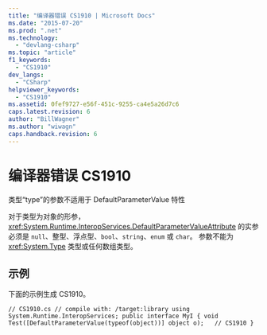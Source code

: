 ```yaml
---
title: "编译器错误 CS1910 | Microsoft Docs"
ms.date: "2015-07-20"
ms.prod: ".net"
ms.technology: 
  - "devlang-csharp"
ms.topic: "article"
f1_keywords: 
  - "CS1910"
dev_langs: 
  - "CSharp"
helpviewer_keywords: 
  - "CS1910"
ms.assetid: 0fef9727-e56f-451c-9255-ca4e5a26d7c6
caps.latest.revision: 6
author: "BillWagner"
ms.author: "wiwagn"
caps.handback.revision: 6
---
```

# 编译器错误 CS1910
类型“type”的参数不适用于 DefaultParameterValue 特性  
  
 对于类型为对象的形参，<xref:System.Runtime.InteropServices.DefaultParameterValueAttribute> 的实参必须是 `null`、整型、浮点型、`bool`、`string`、`enum` 或 `char`。 参数不能为 <xref:System.Type> 类型或任何数组类型。  
  
## 示例  
 下面的示例生成 CS1910。  
  
```  
// CS1910.cs // compile with: /target:library using System.Runtime.InteropServices; public interface MyI { void Test([DefaultParameterValue(typeof(object))] object o);   // CS1910 }  
```